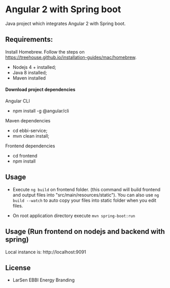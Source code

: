 # Angular 2 with Spring boot

Java project which integrates Angular 2 with Spring boot.


## Requirements:

Install Homebrew. Follow the steps on 
  https://treehouse.github.io/installation-guides/mac/homebrew.


 * Nodejs 4 + installed;
 * Java 8 installed;
 * Maven installed


#### Download project dependencies


Angular CLI
  * npm install -g @angular/cli

Maven dependencies
  * cd ebbi-service;
  * mvn clean install;

Frontend dependencies
  * cd frontend
  * npm install


## Usage 

* Execute `ng build` on frontend folder. (this command will build frontend and output files 
into "src/main/resources/static"). You can also use `ng build --watch` to auto copy your files into static folder when you edit files.

* On root application directory execute `mvn spring-boot:run`


## Usage (Run frontend on nodejs and backend with spring)

Local instance is:
http://localhost:9091


## License

* LarSen EBBI Energy Branding
